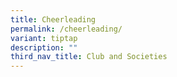 ```yaml
---
title: Cheerleading
permalink: /cheerleading/
variant: tiptap
description: ""
third_nav_title: Club and Societies
---
```

